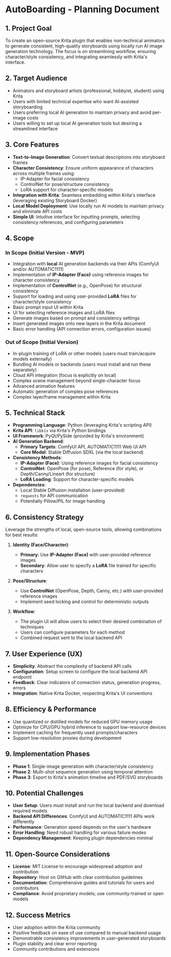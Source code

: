 # AutoBoarding - Planning Document

## 1. Project Goal

To create an open-source Krita plugin that enables non-technical animators to generate consistent, high-quality storyboards using locally run AI image generation technology. The focus is on streamlining workflow, ensuring character/style consistency, and integrating seamlessly with Krita's interface.

## 2. Target Audience

* Animators and storyboard artists (professional, hobbyist, student) using Krita
* Users with limited technical expertise who want AI-assisted storyboarding
* Users preferring local AI generation to maintain privacy and avoid per-image costs
* Users willing to set up local AI generation tools but desiring a streamlined interface

## 3. Core Features

* **Text-to-Image Generation**: Convert textual descriptions into storyboard frames
* **Character Consistency**: Ensure uniform appearance of characters across multiple frames using:
  * IP-Adapter for facial consistency
  * ControlNet for pose/structure consistency 
  * LoRA support for character-specific models
* **Integration with Krita**: Seamless embedding within Krita's interface (leveraging existing Storyboard Docker)
* **Local Model Deployment**: Use locally run AI models to maintain privacy and eliminate API costs
* **Simple UI**: Intuitive interface for inputting prompts, selecting consistency references, and configuring parameters

## 4. Scope

### In Scope (Initial Version - MVP)

* Integration with **local** AI generation backends via their APIs (ComfyUI and/or AUTOMATIC1111)
* Implementation of **IP-Adapter (Face)** using reference images for character consistency
* Implementation of **ControlNet** (e.g., OpenPose) for structural consistency
* Support for loading and using user-provided **LoRA** files for character/style consistency
* Basic prompt input UI within Krita
* UI for selecting reference images and LoRA files
* Generate images based on prompt and consistency settings
* Insert generated images onto new layers in the Krita document
* Basic error handling (API connection errors, configuration issues)

### Out of Scope (Initial Version)

* In-plugin training of LoRA or other models (users must train/acquire models externally)
* Bundling AI models or backends (users must install and run these separately)
* Cloud API integration (focus is explicitly on local)
* Complex scene management beyond single-character focus
* Advanced animation features
* Automatic generation of complex pose references
* Complex layer/frame management within Krita

## 5. Technical Stack

* **Programming Language**: Python (leveraging Krita's scripting API)
* **Krita API**: `libkis` via Krita's Python bindings
* **UI Framework**: PyQt/PySide (provided by Krita's environment)
* **AI Generation Backend**:
  * **Primary Targets**: ComfyUI API, AUTOMATIC1111 Web UI API
  * **Core Model**: Stable Diffusion SDXL (via the local backend)
* **Consistency Methods**:
  * **IP-Adapter (Face)**: Using reference images for facial consistency
  * **ControlNet**: OpenPose (for pose), Reference (for style), or Depth/Canny/Lineart (for structure)
  * **LoRA Loading**: Support for character-specific models
* **Dependencies**:
  * Local Stable Diffusion installation (user-provided)
  * `requests` for API communication
  * Potentially Pillow/PIL for image handling

## 6. Consistency Strategy

Leverage the strengths of local, open-source tools, allowing combinations for best results:

1. **Identity (Face/Character)**:
   * **Primary**: Use **IP-Adapter (Face)** with user-provided reference images
   * **Secondary**: Allow user to specify a **LoRA** file trained for specific characters

2. **Pose/Structure**:
   * Use **ControlNet** (OpenPose, Depth, Canny, etc.) with user-provided reference images
   * Implement seed locking and control for deterministic outputs

3. **Workflow**: 
   * The plugin UI will allow users to select their desired combination of techniques
   * Users can configure parameters for each method
   * Combined request sent to the local backend API

## 7. User Experience (UX)

* **Simplicity**: Abstract the complexity of backend API calls
* **Configuration**: Setup screen to configure the local backend API endpoint
* **Feedback**: Clear indicators of connection status, generation progress, errors
* **Integration**: Native Krita Docker, respecting Krita's UI conventions

## 8. Efficiency & Performance

* Use quantized or distilled models for reduced GPU memory usage
* Optimize for CPU/GPU hybrid inference to support low-resource devices
* Implement caching for frequently used prompts/characters
* Support low-resolution proxies during development

## 9. Implementation Phases

* **Phase 1**: Single-image generation with character/style consistency
* **Phase 2**: Multi-shot sequence generation using temporal attention
* **Phase 3**: Export to Krita's animation timeline and PDF/SVG storyboards

## 10. Potential Challenges

* **User Setup**: Users must install and run the local backend and download required models
* **Backend API Differences**: ComfyUI and AUTOMATIC1111 APIs work differently
* **Performance**: Generation speed depends on the user's hardware
* **Error Handling**: Need robust handling for various failure modes
* **Dependency Management**: Keeping plugin dependencies minimal

## 11. Open-Source Considerations

* **License**: MIT License to encourage widespread adoption and contribution
* **Repository**: Host on GitHub with clear contribution guidelines
* **Documentation**: Comprehensive guides and tutorials for users and contributors
* **Compliance**: Avoid proprietary models; use community-trained or open models

## 12. Success Metrics

* User adoption within the Krita community
* Positive feedback on ease of use compared to manual backend usage
* Demonstrable consistency improvements in user-generated storyboards
* Plugin stability and clear error reporting
* Community contributions and extensions